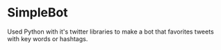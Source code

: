 # SimpleBot
Used Python with it's twitter libraries to make a bot that favorites tweets with key words or hashtags.
